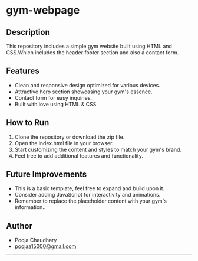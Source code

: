 # gym-webpage


## Description
This repository includes a simple gym website built using HTML and CSS.Which includes the header footer section and also a contact form. 
## Features
- Clean and responsive design optimized for various devices.
- Attractive hero section showcasing your gym's essence.
- Contact form for easy inquiries.
- Built with love using HTML & CSS.



## How to Run
1. Clone the repository or download the zip file.
2. Open the index.html file in your browser.
3. Start customizing the content and styles to match your gym's brand.
4. Feel free to add additional features and functionality.
   


## Future Improvements
- This is a basic template, feel free to expand and build upon it.
- Consider adding JavaScript for interactivity and animations.
- Remember to replace the placeholder content with your gym's information..


## Author
- Pooja Chaudhary
- poojaa15000@gmail.com

---
